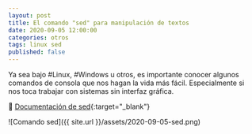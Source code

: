 ```yaml
---
layout: post
title: El comando "sed" para manipulación de textos
date: 2020-09-05 12:00:00
categories: otros
tags: linux sed
published: false
---
```



Ya sea bajo #Linux, #Windows u otros, es importante conocer algunos comandos de consola que nos hagan la vida más fácil. Especialmente si nos toca trabajar con sistemas sin interfaz gráfica.

📌 [Documentación de sed](www.gnu.org/software/sed/manual/sed.html){:target="_blank"}

![Comando sed]({{ site.url }}/assets/2020-09-05-sed.png)
